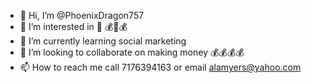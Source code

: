 - 👋 Hi, I’m @PhoenixDragon757
- 👀 I’m interested in 🤑 💰🤑💰
- 🌱 I’m currently learning social marketing
- 💞️ I’m looking to collaborate on making money 💰💰💰💰
- 📫 How to reach me call 7176394163 or email alamyers@yahoo.com

<!---
PhoenixDragon757/PhoenixDragon757 is a ✨ special ✨ repository because its `README.md` (this file) appears on your GitHub profile.
You can click the Preview link to take a look at your changes.
--->
